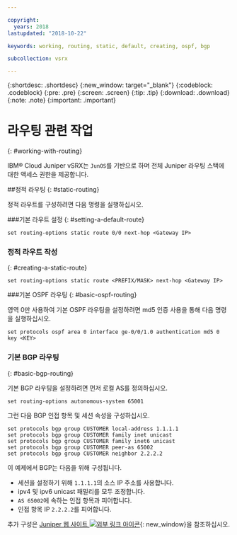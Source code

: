 ```yaml
---

copyright:
  years: 2018
lastupdated: "2018-10-22"

keywords: working, routing, static, default, creating, ospf, bgp

subcollection: vsrx

---
```


{:shortdesc: .shortdesc}
{:new_window: target="_blank"}
{:codeblock: .codeblock}
{:pre: .pre}
{:screen: .screen}
{:tip: .tip}
{:download: .download}
{:note: .note}
{:important: .important}

# 라우팅 관련 작업
{: #working-with-routing}

IBM® Cloud Juniper vSRX는 `JunOS`를 기반으로 하며 전체 Juniper 라우팅 스택에 대한 액세스 권한을 제공합니다.

##정적 라우팅
{: #static-routing}

정적 라우트를 구성하려면 다음 명령을 실행하십시오.

###기본 라우트 설정
{: #setting-a-default-route}

```
set routing-options static route 0/0 next-hop <Gateway IP>
```

### 정적 라우트 작성
{: #creating-a-static-route}
```
set routing-options static route <PREFIX/MASK> next-hop <Gateway IP>
```  

###기본 OSPF 라우팅
{: #basic-ospf-routing}

영역 0만 사용하여 기본 OSPF 라우팅을 설정하려면 md5 인증 사용을 통해 다음 명령을 실행하십시오.

```
set protocols ospf area 0 interface ge-0/0/1.0 authentication md5 0 key <KEY>
```

### 기본 BGP 라우팅
{: #basic-bgp-routing}

기본 BGP 라우팅을 설정하려면 먼저 로컬 AS를 정의하십시오.

```
set routing-options autonomous-system 65001
```

그런 다음 BGP 인접 항목 및 세션 속성을 구성하십시오.

```
set protocols bgp group CUSTOMER local-address 1.1.1.1
set protocols bgp group CUSTOMER family inet unicast
set protocols bgp group CUSTOMER family inet6 unicast
set protocols bgp group CUSTOMER peer-as 65002
set protocols bgp group CUSTOMER neighbor 2.2.2.2
```

이 예제에서 BGP는 다음을 위해 구성됩니다.

* 세션을 설정하기 위해 `1.1.1.1`의 소스 IP 주소를 사용합니다.
* ipv4 및 ipv6 unicast 패밀리를 모두 조정합니다.
* `AS 65002`에 속하는 인접 항목과 피어합니다.
* 인접 항목 IP `2.2.2.2`를 피어합니다.

추가 구성은 [Juniper 웹 사이트 ![외부 링크 아이콘](../../icons/launch-glyph.svg "외부 링크 아이콘")](https://www.juniper.net/documentation/en_US/junos11.4/information-products/topic-collections/config-guide-routing/config-guide-routing.pdf){: new_window}을 참조하십시오.
